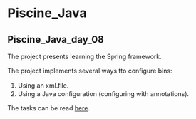 # Piscine_Java

## Piscine_Java_day_08

The project presents learning the Spring framework.

The project implements several ways tto conﬁgure bins:
1. Using an xml.ﬁle.
2. Using a Java conﬁguration (conﬁguring with annotations).

The tasks can be read [here](https://github.com/DVAkmandy/Piscine_Java/blob/main/day_08/Module_08.pdf).
